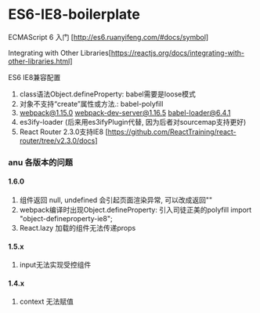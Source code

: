 # ES6-IE8-boilerplate

ECMAScript 6 入门 [http://es6.ruanyifeng.com/#docs/symbol]

Integrating with Other Libraries[https://reactjs.org/docs/integrating-with-other-libraries.html]


ES6 IE8兼容配置

1. class语法Object.defineProperty: babel需要是loose模式
2. 对象不支持“create”属性或方法.: babel-polyfill
3. webpack@1.15.0  webpack-dev-server@1.16.5  babel-loader@6.4.1
4. es3ify-loader (后来用es3ifyPlugin代替, 因为后者对sourcemap支持更好)
5. React Router 2.3.0支持IE8 [https://github.com/ReactTraining/react-router/tree/v2.3.0/docs]


### anu 各版本的问题

#### 1.6.0
1. 组件返回 null, undefined 会引起页面渲染异常, 可以改成返回"" 
2. webpack编译时出现Object.defineProperty:  引入司徒正美的polyfill import "object-defineproperty-ie8";
3. React.lazy 加载的组件无法传递props


#### 1.5.x
1. input无法实现受控组件


#### 1.4.x
1. context 无法赋值
